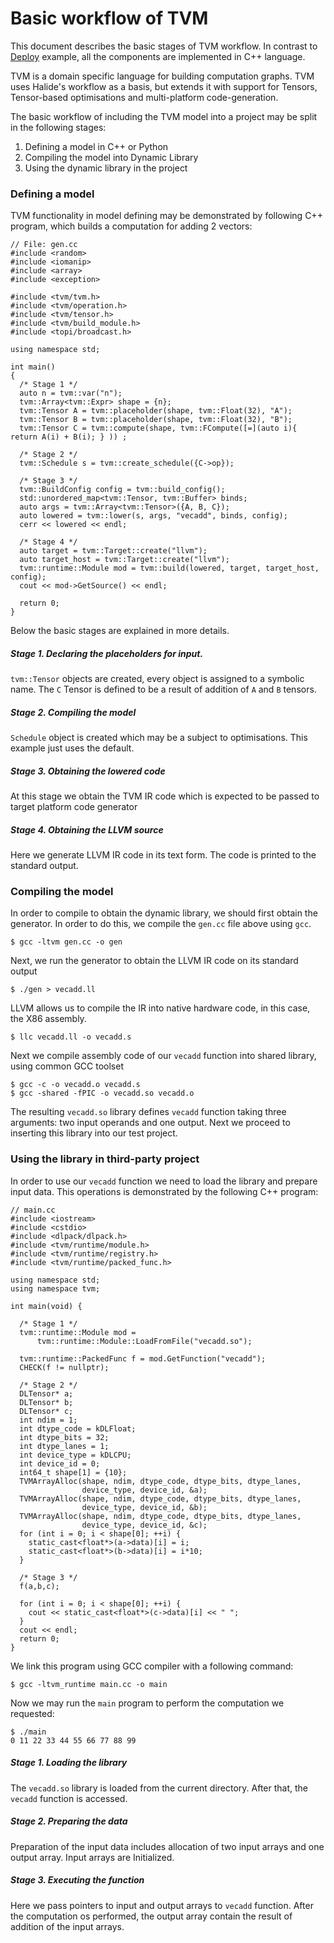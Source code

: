 
Basic workflow of TVM
=====================

This document describes the basic stages of TVM workflow. In contrast to
[Deploy](https://docs.tvm.ai/deploy/cpp_deploy.html) example, all the
components are implemented in C++ language.

TVM is a domain specific language for building computation graphs.
TVM uses Halide's workflow as a basis, but extends it with support for Tensors,
Tensor-based optimisations and multi-platform code-generation.

The basic workflow of including the TVM model into a project may be split in the
following stages:

 1. Defining a model in C++ or Python
 2. Compiling the model into Dynamic Library
 3. Using the dynamic library in the project


### Defining a model

TVM functionality in model defining may be demonstrated by following C++ program, which
builds a computation for adding 2 vectors:

    // File: gen.cc
    #include <random>
    #include <iomanip>
    #include <array>
    #include <exception>

    #include <tvm/tvm.h>
    #include <tvm/operation.h>
    #include <tvm/tensor.h>
    #include <tvm/build_module.h>
    #include <topi/broadcast.h>

    using namespace std;

    int main()
    {
      /* Stage 1 */
      auto n = tvm::var("n");
      tvm::Array<tvm::Expr> shape = {n};
      tvm::Tensor A = tvm::placeholder(shape, tvm::Float(32), "A");
      tvm::Tensor B = tvm::placeholder(shape, tvm::Float(32), "B");
      tvm::Tensor C = tvm::compute(shape, tvm::FCompute([=](auto i){ return A(i) + B(i); } )) ;

      /* Stage 2 */
      tvm::Schedule s = tvm::create_schedule({C->op});

      /* Stage 3 */
      tvm::BuildConfig config = tvm::build_config();
      std::unordered_map<tvm::Tensor, tvm::Buffer> binds;
      auto args = tvm::Array<tvm::Tensor>({A, B, C});
      auto lowered = tvm::lower(s, args, "vecadd", binds, config);
      cerr << lowered << endl;

      /* Stage 4 */
      auto target = tvm::Target::create("llvm");
      auto target_host = tvm::Target::create("llvm");
      tvm::runtime::Module mod = tvm::build(lowered, target, target_host, config);
      cout << mod->GetSource() << endl;

      return 0;
    }

Below the basic stages are explained in more details.

##### Stage 1. Declaring the placeholders for input.

`tvm::Tensor` objects are created, every object is assigned to a symbolic name.
The `C` Tensor is defined to be a result of addition of `A` and `B` tensors.

##### Stage 2. Compiling the model

`Schedule` object is created which may be a subject to optimisations. This
example just uses the default.

##### Stage 3. Obtaining the lowered code

At this stage we obtain the TVM IR code which is expected to be passed to
target platform code generator

##### Stage 4. Obtaining the LLVM source

Here we generate LLVM IR code in its text form. The code is printed to the
standard output.

### Compiling the model

In order to compile to obtain the dynamic library, we should first obtain the
generator. In order to do this, we compile the `gen.cc` file above using `gcc`.

    $ gcc -ltvm gen.cc -o gen

Next, we run the generator to obtain the LLVM IR code on its standard output

    $ ./gen > vecadd.ll

LLVM allows us to compile the IR into native hardware code, in this case, the
X86 assembly.

    $ llc vecadd.ll -o vecadd.s

Next we compile assembly code of our `vecadd` function into shared library,
using common GCC toolset

    $ gcc -c -o vecadd.o vecadd.s
    $ gcc -shared -fPIC -o vecadd.so vecadd.o

The resulting `vecadd.so` library defines `vecadd` function taking three
arguments: two input operands and one output. Next we proceed to inserting this
library into our test project.

### Using the library in third-party project


In order to use our `vecadd` function we need to load the library and prepare
input data. This operations is demonstrated by the following C++ program:


    // main.cc
    #include <iostream>
    #include <cstdio>
    #include <dlpack/dlpack.h>
    #include <tvm/runtime/module.h>
    #include <tvm/runtime/registry.h>
    #include <tvm/runtime/packed_func.h>

    using namespace std;
    using namespace tvm;

    int main(void) {

      /* Stage 1 */
      tvm::runtime::Module mod =
          tvm::runtime::Module::LoadFromFile("vecadd.so");

      tvm::runtime::PackedFunc f = mod.GetFunction("vecadd");
      CHECK(f != nullptr);

      /* Stage 2 */
      DLTensor* a;
      DLTensor* b;
      DLTensor* c;
      int ndim = 1;
      int dtype_code = kDLFloat;
      int dtype_bits = 32;
      int dtype_lanes = 1;
      int device_type = kDLCPU;
      int device_id = 0;
      int64_t shape[1] = {10};
      TVMArrayAlloc(shape, ndim, dtype_code, dtype_bits, dtype_lanes,
                    device_type, device_id, &a);
      TVMArrayAlloc(shape, ndim, dtype_code, dtype_bits, dtype_lanes,
                    device_type, device_id, &b);
      TVMArrayAlloc(shape, ndim, dtype_code, dtype_bits, dtype_lanes,
                    device_type, device_id, &c);
      for (int i = 0; i < shape[0]; ++i) {
        static_cast<float*>(a->data)[i] = i;
        static_cast<float*>(b->data)[i] = i*10;
      }

      /* Stage 3 */
      f(a,b,c);

      for (int i = 0; i < shape[0]; ++i) {
        cout << static_cast<float*>(c->data)[i] << " ";
      }
      cout << endl;
      return 0;
    }


We link this program using GCC compiler with a following command:

    $ gcc -ltvm_runtime main.cc -o main

Now we may run the `main` program to perform the computation we requested:

    $ ./main
    0 11 22 33 44 55 66 77 88 99

##### Stage 1. Loading the library

The `vecadd.so` library is loaded from the current directory. After that, the
`vecadd` function is accessed.

##### Stage 2. Preparing the data

Preparation of the input data includes allocation of two input arrays and one
output array. Input arrays are Initialized.

##### Stage 3. Executing the function

Here we pass pointers to input and output arrays to `vecadd` function. After
the computation os performed, the output array contain the result of addition
of the input arrays.


